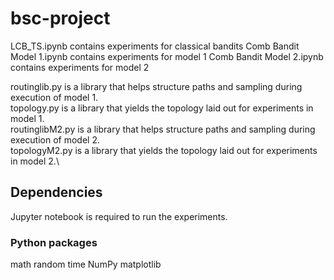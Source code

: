 # bsc-project

LCB_TS.ipynb contains experiments for classical bandits
Comb Bandit Model 1.ipynb contains experiments for model 1
Comb Bandit Model 2.ipynb contains experiments for model 2

routinglib.py is a library that helps structure paths and sampling during execution of model 1.\
topology.py is a library that yields the topology laid out for experiments in model 1.\
routinglibM2.py is a library that helps structure paths and sampling during execution of model 2.\
topologyM2.py is a library that yields the topology laid out for experiments in model 2.\

## Dependencies
Jupyter notebook is required to run the experiments.

### Python packages
math
random
time
NumPy
matplotlib
